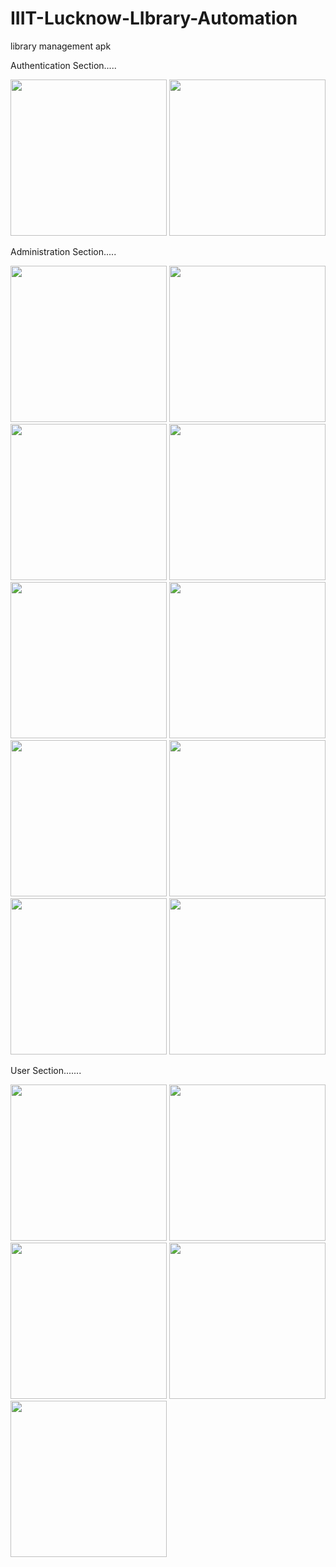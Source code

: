 # IIIT-Lucknow-LIbrary-Automation
library management apk

Authentication Section.....

<p float="middle">
<img src="https://user-images.githubusercontent.com/54670079/141683113-a7995d08-bbb8-4a50-bdbd-63967b2efda9.jpg" width="250" />
<img src="https://user-images.githubusercontent.com/54670079/141683165-602ff101-2db7-4747-b02e-144d4e9f415a.jpg" width="250" />
</p>




Administration Section.....

<p float="middle">
<img src="https://user-images.githubusercontent.com/54670079/141683415-747d35a8-4e7a-4bea-8003-81f23f5d6e35.jpg" width="250" />

<img src="https://user-images.githubusercontent.com/54670079/141683420-8b9cf6f7-7df5-403e-a3ee-e2a2ac55045e.jpg" width="250" />
<img src="https://user-images.githubusercontent.com/54670079/141683421-c247ee44-ec79-41f3-ad5a-7b1c1e9603d3.jpg" width="250" />
<img src="https://user-images.githubusercontent.com/54670079/141683429-69a5b197-6407-46f3-beb2-b20190dee0d1.jpg" width="250" />
<img src="https://user-images.githubusercontent.com/54670079/141683430-d6253da5-0580-40dc-93da-3e8dc9003281.jpg" width="250" />
<img src="https://user-images.githubusercontent.com/54670079/141683436-795ee070-d47f-442f-8d39-1c9495d739d1.jpg" width="250" />
<img src="https://user-images.githubusercontent.com/54670079/141683439-af132bda-2e0b-47e0-abce-04c0e370172d.jpg" width="250" />
<img src="https://user-images.githubusercontent.com/54670079/141683441-719b49ed-fc66-4fa9-a8f5-7f9895923870.jpg" width="250" />
<img src="https://user-images.githubusercontent.com/54670079/141683444-528543ec-a280-4553-bb1c-31f29cd8b62a.jpg" width="250" />
<img src="https://user-images.githubusercontent.com/54670079/141683448-e8a0fa4b-ec9d-4f00-ab40-161251536d96.jpg" width="250" />
</p>


User Section.......

<p float="middle">
<img src="https://user-images.githubusercontent.com/54670079/141683566-c403e130-c71e-4abd-bdf2-374b94829741.jpg" width="250" />
<img src="https://user-images.githubusercontent.com/54670079/141683592-7cca04cd-4679-4669-bd70-c3f6e263a5ea.jpg" width="250" />
<img src="https://user-images.githubusercontent.com/54670079/141683619-89f2ab30-7486-44ab-a629-7616630e9eeb.jpg" width="250" />
<img src="https://user-images.githubusercontent.com/54670079/141683624-198a8283-79d7-44cf-8736-fa39a0ece111.jpg" width="250" />
<img src="https://user-images.githubusercontent.com/54670079/141683616-99effa77-fc08-40cc-8fc1-2977f2bcfecc.jpg" width="250" />
</p>
